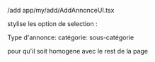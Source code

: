 /add app/my/add/AddAnnonceUI.tsx

stylise les option de selection :

Type d'annonce: 
catégorie:
 sous-catégorie
 
 pour qu'il soit homogene avec le rest de la page